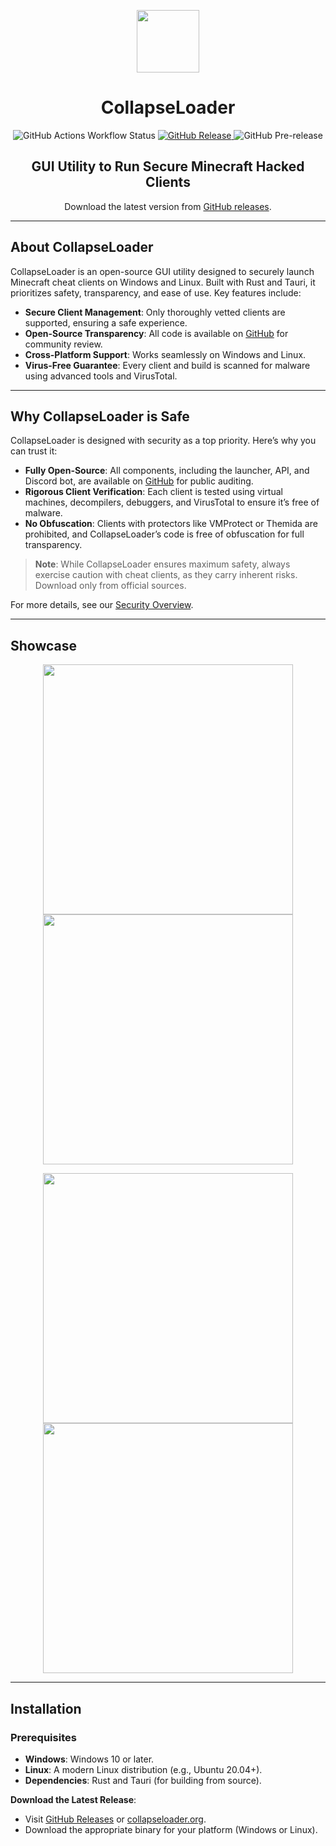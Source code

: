 <p align="center">
  <img src="https://github.com/dest4590/CollapseLoader/assets/80628386/190926bf-cde4-4de4-a35f-476eb9d9ac7b" width="100">
</p>

<h1 align="center">CollapseLoader</h1>

<p align="center">
  <img alt="GitHub Actions Workflow Status" src="https://img.shields.io/github/actions/workflow/status/dest4590/CollapseLoader/build.yml?style=for-the-badge&logo=githubactions&logoColor=ffffff&color=%2382B155">
  <a href="" target="_blank">
    <img alt="GitHub Release" src="[https://github.com/Latyxxx/CollapseLoader/releases/tag/0.1.6]?display_name=tag&style=for-the-badge&logo=alwaysdata&logoColor=ffffff">
  </a>
  <img alt="GitHub Pre-release" src="https://img.shields.io/github/v/release/dest4590/CollapseLoader?include_prereleases&display_name=tag&style=for-the-badge&logo=buffer&label=Prerelease">
</p>

<h2 align="center">GUI Utility to Run Secure Minecraft Hacked Clients</h2>

<p align="center">
  Download the latest version from <a href="[https://github.com/Latyxxx/CollapseLoader/releases/tag/0.1.6](https://github.com/Latyxxx/CollapseLoader/releases/tag/0.1.6)">GitHub releases</a>.
</p>

---

## About CollapseLoader

CollapseLoader is an open-source GUI utility designed to securely launch Minecraft cheat clients on Windows and Linux. Built with Rust and Tauri, it prioritizes safety, transparency, and ease of use. Key features include:

- **Secure Client Management**: Only thoroughly vetted clients are supported, ensuring a safe experience.
- **Open-Source Transparency**: All code is available on [GitHub](https://github.com/Latyxxx/CollapseLoader/) for community review.
- **Cross-Platform Support**: Works seamlessly on Windows and Linux.
- **Virus-Free Guarantee**: Every client and build is scanned for malware using advanced tools and VirusTotal.

---

## Why CollapseLoader is Safe

CollapseLoader is designed with security as a top priority. Here’s why you can trust it:

- **Fully Open-Source**: All components, including the launcher, API, and Discord bot, are available on [GitHub](https://github.com/CollapseLoader) for public auditing.
- **Rigorous Client Verification**: Each client is tested using virtual machines, decompilers, debuggers, and VirusTotal to ensure it’s free of malware.
- **No Obfuscation**: Clients with protectors like VMProtect or Themida are prohibited, and CollapseLoader’s code is free of obfuscation for full transparency.


> **Note**: While CollapseLoader ensures maximum safety, always exercise caution with cheat clients, as they carry inherent risks. Download only from official sources.

For more details, see our [Security Overview](SECURITY.md).

---

## Showcase

<p align="center">
  <img src="https://github.com/user-attachments/assets/a0a290ca-15ca-4cd9-a9e4-fda225c4ff9d" width="400">
  <img src="https://github.com/user-attachments/assets/fb1d0f42-e8e1-4ca6-918a-ce8f7e046c2b" width="400">
</p>
<p align="center">
  <img src="https://github.com/user-attachments/assets/edfdeb40-f13e-4452-9513-e6abf0783cbd" width="400">
  <img src="https://github.com/user-attachments/assets/64aee410-fa8f-47d9-ba75-414b56f3c16b" width="400">
</p>

---

## Installation

### Prerequisites
- **Windows**: Windows 10 or later.
- **Linux**: A modern Linux distribution (e.g., Ubuntu 20.04+).
- **Dependencies**: Rust and Tauri (for building from source).

**Download the Latest Release**:
   - Visit [GitHub Releases](https://github.com/dest4590/CollapseLoader/releases) or [collapseloader.org](https://collapseloader.org).
   - Download the appropriate binary for your platform (Windows or Linux).


